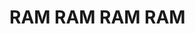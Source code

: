 <DOCTYPE html>
<html>
  <head>
    
  </head>
  <body>
    <h1>RAM RAM RAM RAM</h1>
  </body>
</html>
